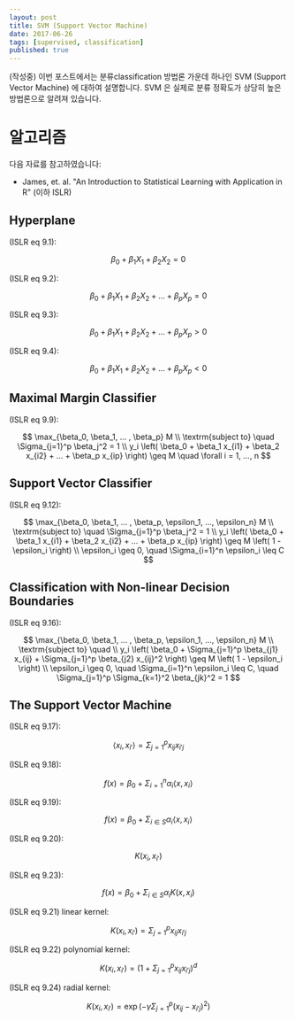 ```yaml
---
layout: post  
title: SVM (Support Vector Machine)  
date: 2017-06-26  
tags: [supervised, classification]  
published: true  
---
```


(작성중) 이번 포스트에서는 분류classification 방법론 가운데 하나인 SVM (Support Vector Machine) 에 대하여 설명합니다. SVM 은 실제로 분류 정확도가 상당히 높은 방법론으로 알려져 있습니다.

# 알고리즘

다음 자료를 참고하였습니다:  
- James, et. al. "An Introduction to Statistical Learning with Application in R" (이하 ISLR)

## Hyperplane

(ISLR eq 9.1):

$$
\beta_0 + \beta_1 X_1 + \beta_2 X_2 = 0
$$

(ISLR eq 9.2):

$$
\beta_0 + \beta_1 X_1 + \beta_2 X_2 + ... + \beta_p X_p = 0
$$

(ISLR eq 9.3):

$$
\beta_0 + \beta_1 X_1 + \beta_2 X_2 + ... + \beta_p X_p > 0
$$

(ISLR eq 9.4):

$$
\beta_0 + \beta_1 X_1 + \beta_2 X_2 + ... + \beta_p X_p < 0
$$

## Maximal Margin Classifier

(ISLR eq 9.9):

$$
\max_{\beta_0, \beta_1, ... , \beta_p} M \\
\textrm{subject to} \quad \Sigma_{j=1}^p \beta_j^2 = 1 \\
y_i \left( \beta_0 + \beta_1 x_{i1} + \beta_2 x_{i2} + ... + \beta_p x_{ip} \right) \geq M \quad \forall i = 1, ..., n
$$

## Support Vector Classifier

(ISLR eq 9.12):

$$
\max_{\beta_0, \beta_1, ... , \beta_p, \epsilon_1, ..., \epsilon_n} M \\
\textrm{subject to} \quad \Sigma_{j=1}^p \beta_j^2 = 1 \\
y_i \left( \beta_0 + \beta_1 x_{i1} + \beta_2 x_{i2} + ... + \beta_p x_{ip} \right) \geq M \left( 1 - \epsilon_i \right) \\
\epsilon_i \geq 0, \quad \Sigma_{i=1}^n \epsilon_i \leq C
$$

## Classification with Non-linear Decision Boundaries

(ISLR eq 9.16):

$$
\max_{\beta_0, \beta_1, ... , \beta_p, \epsilon_1, ..., \epsilon_n} M \\
\textrm{subject to} \quad \\
y_i \left( \beta_0 + \Sigma_{j=1}^p \beta_{j1} x_{ij} + \Sigma_{j=1}^p \beta_{j2} x_{ij}^2 \right) \geq M \left( 1 - \epsilon_i \right) \\
\epsilon_i \geq 0, \quad \Sigma_{i=1}^n \epsilon_i \leq C, \quad \Sigma_{j=1}^p \Sigma_{k=1}^2 \beta_{jk}^2 = 1
$$

## The Support Vector Machine

(ISLR eq 9.17):

$$
\langle x_i, x_{i'} \rangle = \Sigma_{j=1}^p x_{ij}x_{i'j}
$$

(ISLR eq 9.18):

$$
f \left( x \right) = \beta_0 + \Sigma_{i=1}^n \alpha_i \langle x, x_i \rangle
$$

(ISLR eq 9.19):

$$
f \left( x \right) = \beta_0 + \Sigma_{i \in S} \alpha_i \langle x, x_i \rangle
$$

(ISLR eq 9.20):

$$
K \left( x_i, x_{i'} \right)
$$

(ISLR eq 9.23):

$$
f \left( x \right) = \beta_0 + \Sigma_{i \in S} \alpha_i K \left( x, x_i \right)
$$

(ISLR eq 9.21) linear kernel:

$$
K \left( x_i, x_{i'} \right) = \Sigma_{j=1}^p x_{ij} x_{i'j}
$$

(ISLR eq 9.22) polynomial kernel:

$$
K \left( x_i, x_{i'} \right) = \left( 1 + \Sigma_{j=1}^p x_{ij} x_{i'j} \right)^d
$$

(ISLR eq 9.24) radial kernel:

$$
K \left( x_i, x_{i'} \right) = \exp \left( - \gamma  \Sigma_{j=1}^p  \left( x_{ij} - x_{i'j} \right)^2 \right)
$$
